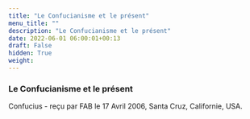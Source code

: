 ```yaml
---
title: "Le Confucianisme et le présent"
menu_title: ""
description: "Le Confucianisme et le présent"
date: 2022-06-01 06:00:01+00:13
draft: False
hidden: True
weight:
---
```

### Le Confucianisme et le présent

Confucius - reçu par FAB le 17 Avril 2006, Santa Cruz, Californie, USA.



